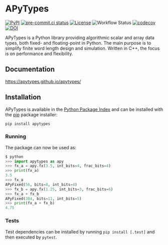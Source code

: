 # APyTypes

[![PyPI](https://img.shields.io/pypi/v/apytypes)](https://pypi.org/project/apytypes/)
[![pre-commit.ci status](https://results.pre-commit.ci/badge/github/apytypes/apytypes/main.svg)](https://results.pre-commit.ci/latest/github/apytypes/apytypes/main)
[![License](https://img.shields.io/github/license/apytypes/apytypes)](https://github.com/apytypes/apytypes/blob/main/LICENSE.txt)
![Workflow Status](https://img.shields.io/github/actions/workflow/status/apytypes/apytypes/tests.yml)
[![codecov](https://codecov.io/gh/apytypes/apytypes/graph/badge.svg?token=734MDWN7SU)](https://codecov.io/gh/apytypes/apytypes)
[![DOI](https://zenodo.org/badge/DOI/10.5281/zenodo.11197885.svg)](https://doi.org/10.5281/zenodo.11197885)

APyTypes is a Python library providing algorithmic scalar and array data types,
both fixed- and floating-point in Python. The main purpose is to simplify finite
word length design and simulation. Written in C++, the focus is on performance and
flexibility.

## Documentation

<https://apytypes.github.io/apytypes/>

## Installation

APyTypes is available in the
[Python Package Index](https://pypi.org/p/apytypes/) and can be installed with
the [pip](https://pypi.org/p/pip/) package installer:

```bash
pip install apytypes
```

### Running

The package can now be used as:

```python
$ python
>>> import apytypes as apy
>>> fx_a = apy.fx(3.5, int_bits=4, frac_bits=4)
>>> print(fx_a)
3.5
>>> fx_a
APyFixed(56, bits=8, int_bits=4)
>>> fx_b = apy.fx(1.25, int_bits=3, frac_bits=6)
>>> fx_a + fx_b
APyFixed(304, bits=11, int_bits=5)
>>> print(fx_a + fx_b)
4.75
```

### Tests

Test dependencies can be installed by running `pip install [.test]` and then
executed by `pytest`.
